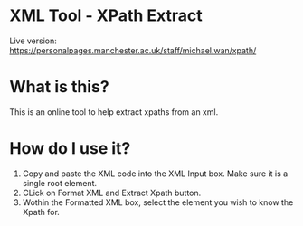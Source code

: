 # XML Tool - XPath Extract
Live version: https://personalpages.manchester.ac.uk/staff/michael.wan/xpath/

# What is this?
This is an online tool to help extract xpaths from an xml.

# How do I use it?
1) Copy and paste the XML code into the XML Input box. Make sure it is a single root element.
2) CLick on Format XML and Extract Xpath button.
3) Wothin the Formatted XML box, select the element you wish to know the Xpath for.

